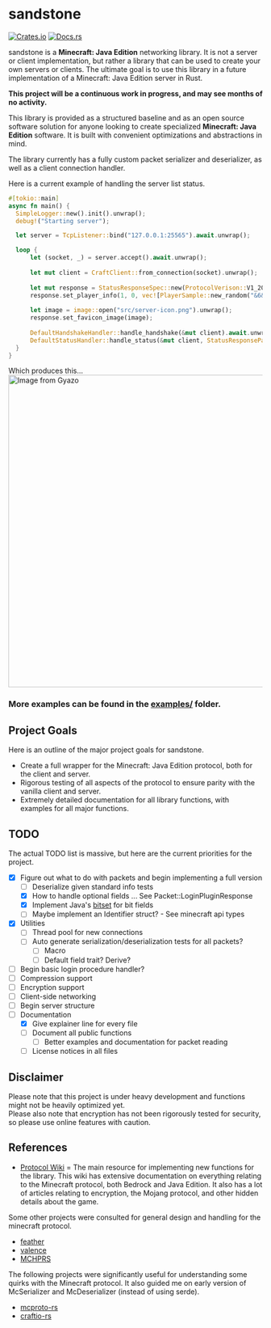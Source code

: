 # sandstone
[![Crates.io](https://img.shields.io/crates/v/sandstone)](https://crates.io/crates/sandstone)
[![Docs.rs](https://docs.rs/sandstone/badge.svg)](https://docs.rs/sandstone)

sandstone is a **Minecraft: Java Edition** networking library. It is not a server or client implementation, but rather a library that can be used to create your own servers or clients.
The ultimate goal is to use this library in a future implementation of a Minecraft: Java Edition server
in Rust. 

**This project will be a continuous work in progress, and may see months of no activity.**

This library is provided as a structured baseline and as an open source software solution for anyone looking
to create specialized **Minecraft: Java Edition** software. It is built with convenient optimizations and abstractions in mind. 

The library currently has a fully custom packet serializer and deserializer, as well as a client connection handler.

Here is a current example of handling the server list status.

```rust
#[tokio::main]
async fn main() { 
  SimpleLogger::new().init().unwrap();
  debug!("Starting server");

  let server = TcpListener::bind("127.0.0.1:25565").await.unwrap();

  loop {
      let (socket, _) = server.accept().await.unwrap();
      
      let mut client = CraftClient::from_connection(socket).unwrap();
      
      let mut response = StatusResponseSpec::new(ProtocolVerison::V1_20, "&a&lThis is a test description &b§kttt");
      response.set_player_info(1, 0, vec![PlayerSample::new_random("&6&lTest")]);
      
      let image = image::open("src/server-icon.png").unwrap();
      response.set_favicon_image(image);
      
      DefaultHandshakeHandler::handle_handshake(&mut client).await.unwrap();
      DefaultStatusHandler::handle_status(&mut client, StatusResponsePacket::new(response), DefaultPingHandler).await.unwrap();
  }
}
```

Which produces this...<br>
<a href="https://gyazo.com/b9b3907a5f3c62898e06b8634cbe8b9f"><img src="https://i.gyazo.com/b9b3907a5f3c62898e06b8634cbe8b9f.gif" alt="Image from Gyazo" width="618"/></a>

### More examples can be found in the [examples/](examples) folder.

## Project Goals
Here is an outline of the major project goals for sandstone.
- Create a full wrapper for the Minecraft: Java Edition protocol, both for the client and server.
- Rigorous testing of all aspects of the protocol to ensure parity with the vanilla client and server.
- Extremely detailed documentation for all library functions, with examples for all major functions.

## TODO
The actual TODO list is massive, but here are the current priorities for the project.

- [x] Figure out what to do with packets and begin implementing a full version
  - [ ] Deserialize given standard info tests
  - [x] How to handle optional fields ... See Packet::LoginPluginResponse
  - [x] Implement Java's [bitset](https://docs.oracle.com/javase/8/docs/api/java/util/BitSet.html) for bit fields
  - [ ] Maybe implement an Identifier struct? - See minecraft api types
- [x] Utilities
  - [ ] Thread pool for new connections
  - [ ] Auto generate serialization/deserialization tests for all packets?
    - [ ] Macro
    - [ ] Default field trait? Derive?
- [ ] Begin basic login procedure handler?
- [ ] Compression support
- [ ] Encryption support
- [ ] Client-side networking
- [ ] Begin server structure 
- [ ] Documentation
  - [x] Give explainer line for every file
  - [ ] Document all public functions
    - [ ] Better examples and documentation for packet reading
  - [ ] License notices in all files

## Disclaimer
Please note that this project is under heavy development and functions might not be heavily optimized yet.<br>
Please also note that encryption has not been rigorously tested for security, so please use online features with caution.

## References
- [Protocol Wiki](https://minecraft.wiki/w/Java_Edition_protocol) = The main resource for implementing new functions for the library. This wiki has extensive documentation
on everything relating to the Minecraft protocol, both Bedrock and Java Edition. It also has a lot of articles relating to encryption,
the Mojang protocol, and other hidden details about the game. 

Some other projects were consulted for general design and handling for the minecraft protocol.

- [feather](https://github.com/feather-rs/feather)
- [valence](https://github.com/valence-rs/valence)
- [MCHPRS](https://github.com/MCHPR/MCHPRS)

The following projects were significantly useful for understanding some quirks with the Minecraft protocol. It also guided
me on early version of McSerializer and McDeserializer (instead of using serde).

- [mcproto-rs](https://github.com/Twister915/mcproto-rs)
- [craftio-rs](https://github.com/Twister915/craftio-rs)